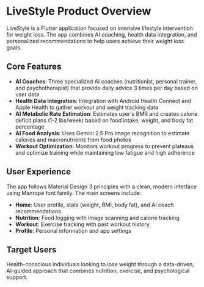 # LiveStyle Product Overview

LiveStyle is a Flutter application focused on intensive lifestyle intervention for weight loss. The app combines AI coaching, health data integration, and personalized recommendations to help users achieve their weight loss goals.

## Core Features

- **AI Coaches**: Three specialized AI coaches (nutritionist, personal trainer, and psychotherapist) that provide daily advice 3 times per day based on user data
- **Health Data Integration**: Integration with Android Health Connect and Apple Health to gather workout and weight tracking data
- **AI Metabolic Rate Estimation**: Estimates user's BMR and creates calorie deficit plans (1-2 lbs/week) based on food intake, weight, and body fat percentage
- **AI Food Analysis**: Uses Gemini 2.5 Pro image recognition to estimate calories and macronutrients from food photos
- **Workout Optimization**: Monitors workout progress to prevent plateaus and optimize training while maintaining low fatigue and high adherence

## User Experience

The app follows Material Design 3 principles with a clean, modern interface using Manrope font family. The main screens include:
- **Home**: User profile, stats (weight, BMI, body fat), and AI coach recommendations
- **Nutrition**: Food logging with image scanning and calorie tracking
- **Workout**: Exercise tracking with past workout history
- **Profile**: Personal information and app settings

## Target Users

Health-conscious individuals looking to lose weight through a data-driven, AI-guided approach that combines nutrition, exercise, and psychological support.